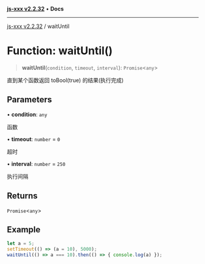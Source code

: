 [**js-xxx v2.2.32**](../README.md) • **Docs**

***

[js-xxx v2.2.32](../README.md) / waitUntil

# Function: waitUntil()

> **waitUntil**(`condition`, `timeout`, `interval`): `Promise`\<`any`\>

直到某个函数返回 toBool(true) 的结果(执行完成)

## Parameters

• **condition**: `any`

函数

• **timeout**: `number` = `0`

超时

• **interval**: `number` = `250`

执行间隔

## Returns

`Promise`\<`any`\>

## Example

```ts
let a = 5;
setTimeout(() => (a = 10), 5000);
waitUntil(() => a === 10).then(() => { console.log(a) });
```
